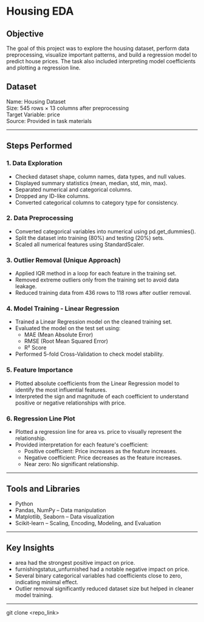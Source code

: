 
# Housing EDA

## Objective
The goal of this project was to explore the housing dataset, perform data preprocessing, visualize important patterns, and build a regression model to predict house prices. The task also included interpreting model coefficients and plotting a regression line.

## Dataset
Name: Housing Dataset  
Size: 545 rows × 13 columns after preprocessing  
Target Variable: price  
Source: Provided in task materials  

---

## Steps Performed

### 1. Data Exploration
- Checked dataset shape, column names, data types, and null values.
- Displayed summary statistics (mean, median, std, min, max).
- Separated numerical and categorical columns.
- Dropped any ID-like columns.
- Converted categorical columns to category type for consistency.

### 2. Data Preprocessing
- Converted categorical variables into numerical using pd.get_dummies().
- Split the dataset into training (80%) and testing (20%) sets.
- Scaled all numerical features using StandardScaler.

### 3. Outlier Removal (Unique Approach)
- Applied IQR method in a loop for each feature in the training set.
- Removed extreme outliers only from the training set to avoid data leakage.
- Reduced training data from 436 rows to 118 rows after outlier removal.

### 4. Model Training - Linear Regression
- Trained a Linear Regression model on the cleaned training set.
- Evaluated the model on the test set using:
  - MAE (Mean Absolute Error)
  - RMSE (Root Mean Squared Error)
  - R² Score
- Performed 5-fold Cross-Validation to check model stability.

### 5. Feature Importance
- Plotted absolute coefficients from the Linear Regression model to identify the most influential features.
- Interpreted the sign and magnitude of each coefficient to understand positive or negative relationships with price.

### 6. Regression Line Plot
- Plotted a regression line for area vs. price to visually represent the relationship.
- Provided interpretation for each feature's coefficient:
  - Positive coefficient: Price increases as the feature increases.
  - Negative coefficient: Price decreases as the feature increases.
  - Near zero: No significant relationship.

---

## Tools and Libraries
- Python  
- Pandas, NumPy – Data manipulation  
- Matplotlib, Seaborn – Data visualization  
- Scikit-learn – Scaling, Encoding, Modeling, and Evaluation

---

## Key Insights
- area had the strongest positive impact on price.
- furnishingstatus_unfurnished had a notable negative impact on price.
- Several binary categorical variables had coefficients close to zero, indicating minimal effect.
- Outlier removal significantly reduced dataset size but helped in cleaner model training.

---
   git clone <repo_link>

